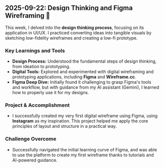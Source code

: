 ## 2025-09-22: Design Thinking and Figma Wireframing 🎨

This week, I delved into the **design thinking process**, focusing on its application in UI/UX. I practiced converting ideas into tangible visuals by sketching low-fidelity wireframes and creating a low-fi prototype.

### Key Learnings and Tools

* **Design Process:** Understood the fundamental steps of design thinking, from ideation to prototyping.
* **Digital Tools:** Explored and experimented with digital wireframing and prototyping applications, including **Figma** and **Wireframe.cc**.
* **Figma Deep Dive:** Initially found it challenging to grasp Figma's tools and workflow, but with guidance from my AI assistant (Gemini), I learned how to properly use it for my designs.

### Project & Accomplishment

* I successfully created my very first digital wireframe using Figma, using **Instagram** as my inspiration. This project helped me apply the core principles of layout and structure in a practical way.

### Challenge Overcome

* Successfully navigated the initial learning curve of Figma, and was able to use the platform to create my first wireframe thanks to tutorials and AI-powered guidance.
